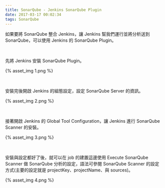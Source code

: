```yaml
---
title: SonarQube - Jenkins SonarQube Plugin
date: 2017-03-17 00:02:34
tags: SonarQube
---
```


如果要將 SonarQube 整合 Jenkins，讓 Jenkins 幫我們運行並將分析送到 SonarQube，可以使用 Jenkins 的 SonarQube Plugin。  

<!-- More -->

<br/>


先將 Jenkins 安裝 SonarQube Plugin。  

{% asset_img 1.png %}

<br/>


安裝完後開啟 Jenkins 的組態設定，設定 SonarQube Server 的資訊。  

{% asset_img 2.png %}

<br/>


接著開啟 Jenkins 的 Global Tool Configuration，讓 Jenkins 進行 SonarQube Scanner 的安裝。  

{% asset_img 3.png %}

<br/>


安裝與設定都好了後，就可以在 job 的建置這邊使用 Execute SonarQube Scanner 做 SonarQube 分析的設定，語法可參閱 SonarQube Scanner 的設定方式(主要的設定就是 projectKey、projectName、與 sources)。  

{% asset_img 4.png %}

<br/>
